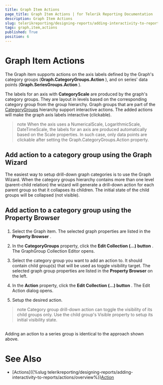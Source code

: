 ```yaml
---
title: Graph Item Actions
page_title: Graph Item Actions | for Telerik Reporting Documentation
description: Graph Item Actions
slug: telerikreporting/designing-reports/adding-interactivity-to-reports/actions/graph-item-actions
tags: graph,item,actions
published: True
position: 6
---
```


# Graph Item Actions



The Graph item supports actions on the axis labels defined by the Graph's category groups (__Graph.CategoryGroups.Action__ ),         and on series' data points (__Graph.SeriesGroups.Action__ ).       

The labels for an axis with __CategoryScale__  are produced by the graph's category groups.         They are layout in levels based on the corresponding category group from the group hierarchy.         Graph groups that are part of the         [CategoryGroups](/reporting/api/Telerik.Reporting.Graph#Telerik_Reporting_Graph_CategoryGroups)         hierarchy support interactive actions.         The added actions will make the graph axis labels interactive (clickable).       

>note When the axis uses a NumericalScale, LogarithmicScale, DateTimeScale, the labels for an axis are produced           automatically based on the Scale properties. In such case, only data points are clickable           after setting the Graph.CategoryGroups.Action property.         


## Add action to a category group using the Graph Wizard

The easiest way to setup drill-down graph categories is to use the Graph Wizard.           When the category groups hierarchy contains more than one level (parent-child relation)           the wizard will generate a drill-down action for each parent group so that it           collapses its children. The initial state of the child groups will be collapsed (not visible).         

## Add action to a category group using the Property Browser

###

1. Select the Graph item.    The selected graph properties are listed in the __Property Browser__ .                 

1. In the __CategoryGroups__  property, click the                   __Edit Collection (…) button__ . The GraphGroup Collection Editor opens.                 

1. Select the category group you want to add an action to. It should contain child group(s)                   that will be used as toggle visibility target.                     The selected graph group properties are listed in the __Property Browser__                    on the left.                 

1. In the __Action__  property, click the                   __Edit Collection (…) button__ . The Edit Action dialog opens.                 

1. Setup the desired action.                 

>note Category group drill-down action can toggle the visibility of its child groups only.             Use the child group's Visible property to setup its initial visibility state.           


## 

Adding an action to a series group is identical to the approach shown above.         

# See Also


 * [Actions]({%slug telerikreporting/designing-reports/adding-interactivity-to-reports/actions/overview%})[Action](/reporting/api/Telerik.Reporting.GraphGroup#Telerik_Reporting_GraphGroup_Action)
